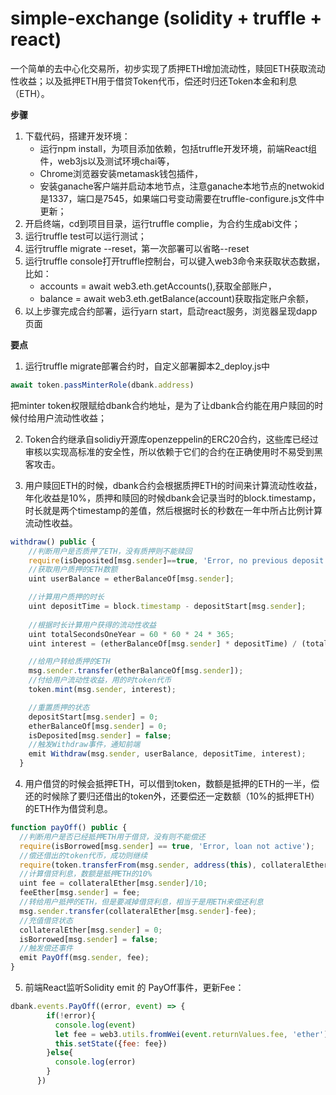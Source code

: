 # simple-exchange (solidity + truffle + react)
一个简单的去中心化交易所，初步实现了质押ETH增加流动性，赎回ETH获取流动性收益；以及抵押ETH用于借贷Token代币，偿还时归还Token本金和利息（ETH）。

**步骤**

1. 下载代码，搭建开发环境：
    - 运行npm install，为项目添加依赖，包括truffle开发环境，前端React组件，web3js以及测试环境chai等，
    - Chrome浏览器安装metamask钱包插件，
    - 安装ganache客户端并启动本地节点，注意ganache本地节点的netwokid是1337，端口是7545，如果端口号变动需要在truffle-configure.js文件中更新；
2. 开启终端，cd到项目目录，运行truffle complie，为合约生成abi文件；
3. 运行truffle test可以运行测试；
4. 运行truffle migrate --reset，第一次部署可以省略--reset
5. 运行truffle console打开truffle控制台，可以键入web3命令来获取状态数据，比如：
    - accounts = await web3.eth.getAccounts(),获取全部账户，
    - balance = await web3.eth.getBalance(account)获取指定账户余额，
6. 以上步骤完成合约部署，运行yarn start，启动react服务，浏览器呈现dapp页面

**要点**

1. 运行truffle migrate部署合约时，自定义部署脚本2_deploy.js中 
```javascript 
await token.passMinterRole(dbank.address)
```
把minter token权限赋给dbank合约地址，是为了让dbank合约能在用户赎回的时候付给用户流动性收益；

2. Token合约继承自solidiy开源库openzeppelin的ERC20合约，这些库已经过审核以实现高标准的安全性，所以依赖于它们的合约在正确使用时不易受到黑客攻击。

3. 用户赎回ETH的时候，dbank合约会根据质押ETH的时间来计算流动性收益，年化收益是10%，质押和赎回的时候dbank会记录当时的block.timestamp，时长就是两个timestamp的差值，然后根据时长的秒数在一年中所占比例计算流动性收益。
```javascript 
withdraw() public {
    //判断用户是否质押了ETH，没有质押则不能赎回
    require(isDeposited[msg.sender]==true, 'Error, no previous deposit');
    //获取用户质押的ETH数额
    uint userBalance = etherBalanceOf[msg.sender]; 

    //计算用户质押的时长
    uint depositTime = block.timestamp - depositStart[msg.sender];
    
    //根据时长计算用户获得的流动性收益
    uint totalSecondsOneYear = 60 * 60 * 24 * 365;
    uint interest = (etherBalanceOf[msg.sender] * depositTime) / (totalSecondsOneYear * 10);

    //给用户转给质押的ETH
    msg.sender.transfer(etherBalanceOf[msg.sender]); 
    //付给用户流动性收益，用的时token代币
    token.mint(msg.sender, interest); 

    //重置质押的状态
    depositStart[msg.sender] = 0;
    etherBalanceOf[msg.sender] = 0;
    isDeposited[msg.sender] = false;
    //触发Withdraw事件，通知前端
    emit Withdraw(msg.sender, userBalance, depositTime, interest);
  }
  ```
  
  4. 用户借贷的时候会抵押ETH，可以借到token，数额是抵押的ETH的一半，偿还的时候除了要归还借出的token外，还要偿还一定数额（10%的抵押ETH）的ETH作为借贷利息。
  ```javascript 
  function payOff() public {
    //判断用户是否已经抵押ETH用于借贷，没有则不能偿还
    require(isBorrowed[msg.sender] == true, 'Error, loan not active');
    //偿还借出的token代币，成功则继续
    require(token.transferFrom(msg.sender, address(this), collateralEther[msg.sender]/2), "Error, can't receive tokens"); 
    //计算借贷利息，数额是抵押ETH的10%
    uint fee = collateralEther[msg.sender]/10; 
    feeEther[msg.sender] = fee;
    //转给用户抵押的ETH，但是要减掉借贷利息，相当于是用ETH来偿还利息
    msg.sender.transfer(collateralEther[msg.sender]-fee);
    //充值借贷状态
    collateralEther[msg.sender] = 0;
    isBorrowed[msg.sender] = false;
    //触发偿还事件
    emit PayOff(msg.sender, fee);
  }
  ```
  
  5. 前端React监听Solidity emit 的 PayOff事件，更新Fee：
  ```javascript 
  dbank.events.PayOff((error, event) => {
          if(!error){
            console.log(event)
            let fee = web3.utils.fromWei(event.returnValues.fee, 'ether')
            this.setState({fee: fee})
          }else{
            console.log(error)
          }
        })
   ```

